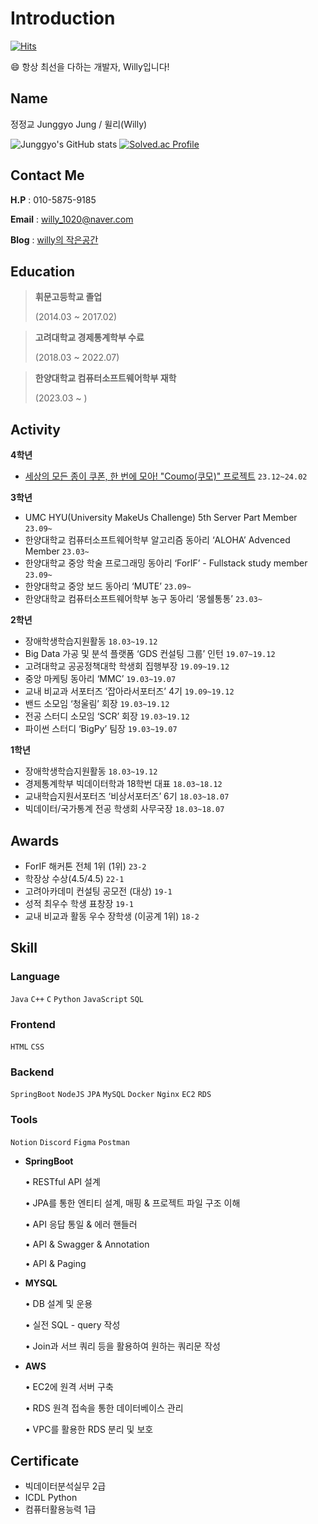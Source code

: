 # Introduction
[![Hits](https://hits.seeyoufarm.com/api/count/incr/badge.svg?url=https%3A%2F%2Fgithub.com%2Fjunggyo1020%2F&count_bg=%23EDE4FC&title_bg=%237C43E8&icon=&icon_color=%23FFFFFF&title=hits&edge_flat=false)](https://hits.seeyoufarm.com)
    
😄 항상 최선을 다하는 개발자, Willy입니다!
     
## Name
정정교 Junggyo Jung  / 윌리(Willy)

![Junggyo's GitHub stats](https://github-readme-stats.vercel.app/api?username=junggyo1020&show_icons=true&theme=radical)
[![Solved.ac Profile](http://mazassumnida.wtf/api/v2/generate_badge?boj=jungyo1020)](https://solved.ac/jungyo1020/)
    
## Contact Me
**H.P** : 010-5875-9185

**Email**  : willy_1020@naver.com

**Blog** : [willy의 작은공간](https://willie1020.tistory.com/)
    
## **Education**
    
> **휘문고등학교 졸업**
  > 
  > (2014.03 ~ 2017.02)
  > 
    
> **고려대학교 경제통계학부 수료**
  > 
  > (2018.03 ~ 2022.07)
  > 
    
> **한양대학교 컴퓨터소프트웨어학부 재학**
  > 
  > (2023.03 ~ )
  > 
    
## Activity

**4학년**

- [세상의 모든 종이 쿠폰, 한 번에 모아! "Coumo(쿠모)" 프로젝트](https://github.com/UMC-5th-Coumo/server) `23.12~24.02`
  
**3학년**
    
- UMC HYU(University MakeUs Challenge) 5th Server Part Member  `23.09~`
- 한양대학교 컴퓨터소프트웨어학부 알고리즘 동아리 ‘ALOHA’ Advenced Member `23.03~`
- 한양대학교 중앙 학술 프로그래밍 동아리 ‘ForIF’ - Fullstack study member `23.09~`
- 한양대학교 중앙 보드 동아리 ‘MUTE’  `23.09~`
- 한양대학교 컴퓨터소프트웨어학부 농구 동아리 ‘몽쉘통통’ `23.03~`
    
**2학년**
    
- 장애학생학습지원활동 `18.03~19.12`
- Big Data 가공 및 분석 플랫폼 ‘GDS 컨설팅 그룹’ 인턴 `19.07~19.12`
- 고려대학교 공공정책대학 학생회 집행부장  `19.09~19.12`
- 중앙 마케팅 동아리 ‘MMC’ `19.03~19.07`
- 교내 비교과 서포터즈 ‘잡아라서포터즈’ 4기 `19.09~19.12`
- 밴드 소모임 ‘청울림’ 회장 `19.03~19.12`
- 전공 스터디 소모임 ‘SCR’ 회장 `19.03~19.12`
- 파이썬 스터디 ‘BigPy’ 팀장 `19.03~19.07`
    
**1학년**
    
- 장애학생학습지원활동 `18.03~19.12`
- 경제통계학부 빅데이터학과 18학번 대표  `18.03~18.12`
- 교내학습지원서포터즈 ‘비상서포터즈’ 6기 `18.03~18.07`
- 빅데이터/국가통계 전공 학생회 사무국장 `18.03~18.07`
    
## Awards
    
- ForIF 해커톤 전체 1위 (1위) `23-2`
- 학장상 수상(4.5/4.5) `22-1`
- 고려아카데미 컨설팅 공모전 (대상) `19-1`
- 성적 최우수 학생 표창장 `19-1`
- 교내 비교과 활동 우수 장학생 (이공계 1위) `18-2`
    
## Skill
    
### Language
`Java` `C++` `C` `Python` `JavaScript` `SQL`
    
### Frontend
    
`HTML` `CSS` 
    
### Backend
    
`SpringBoot` `NodeJS` `JPA` `MySQL` `Docker` `Nginx` `EC2` `RDS` 
    
### Tools
    
`Notion` `Discord` `Figma` `Postman`
    
- **SpringBoot**
        
  • RESTful API 설계
        
  • JPA를 통한 엔티티 설계, 매핑 & 프로젝트 파일 구조 이해
        
  • API 응답 통일 & 에러 핸들러
        
  • API & Swagger & Annotation
        
  • API & Paging
        
- **MYSQL**
        
  • DB 설계 및 운용
        
  • 실전 SQL - query 작성
        
  • Join과 서브 쿼리 등을 활용하여 원하는 쿼리문 작성
        
- **AWS**
        
  • EC2에 원격 서버 구축
        
  • RDS 원격 접속을 통한 데이터베이스 관리
        
  • VPC를 활용한 RDS 분리 및 보호
        
    
## Certificate
    
- 빅데이터분석실무 2급
- ICDL Python
- 컴퓨터활용능력 1급


